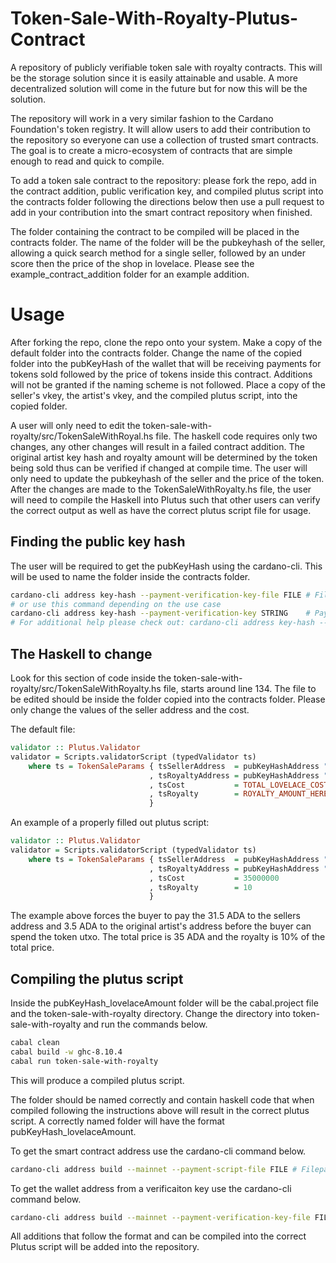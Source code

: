 # Token-Sale-With-Royalty-Plutus-Contract

A repository of publicly verifiable token sale with royalty contracts. This will be the storage solution since it is easily attainable and usable. A more decentralized solution will come in the future but for now this will be the solution.

The repository will work in a very similar fashion to the Cardano Foundation's token registry. It will allow users to add their contribution to the repository so everyone can use a collection of trusted smart contracts. The goal is to create a micro-ecosystem of contracts that are simple enough to read and quick to compile.

To add a token sale contract to the repository: please fork the repo, add in the contract addition, public verification key, and compiled plutus script into the contracts folder following the directions below then use a pull request to add in your contribution into the smart contract repository when finished.

The folder containing the contract to be compiled will be placed in the contracts folder. The name of the folder will be the pubkeyhash of the seller, allowing a quick search method for a single seller, followed by an under score then the price of the shop in lovelace. Please see the example_contract_addition folder for an example addition.

# Usage

After forking the repo, clone the repo onto your system. Make a copy of the default folder into the contracts folder. Change the name of the copied folder into the pubKeyHash of the wallet that will be receiving payments for tokens sold followed by the price of tokens inside this contract. Additions will not be granted if the naming scheme is not followed. Place a copy of the seller's vkey, the artist's vkey, and the compiled plutus script, into the copied folder.

A user will only need to edit the token-sale-with-royalty/src/TokenSaleWithRoyal.hs file. The haskell code requires only two changes, any other changes will result in a failed contract addition. The original artist key hash and royalty amount will be determined by the token being sold thus can be verified if changed at compile time. The user will only need to update the pubkeyhash of the seller and the price of the token. After the changes are made to the TokenSaleWithRoyalty.hs file, the user will need to compile the Haskell into Plutus such that other users can verify the correct output as well as have the correct plutus script file for usage.

## Finding the public key hash

The user will be required to get the pubKeyHash using the cardano-cli. This will be used to name the folder inside the contracts folder.

```bash
cardano-cli address key-hash --payment-verification-key-file FILE # Filepath of the payment verification key.
# or use this command depending on the use case
cardano-cli address key-hash --payment-verification-key STRING    # Payment verification key (Bech32-encoded)
# For additional help please check out: cardano-cli address key-hash --help
```

## The Haskell to change

Look for this section of code inside the token-sale-with-royalty/src/TokenSaleWithRoyalty.hs file, starts around line 134. The file to be edited should be inside the folder copied into the contracts folder. Please only change the values of the seller address and the cost.

The default file:

```hs
validator :: Plutus.Validator
validator = Scripts.validatorScript (typedValidator ts)
    where ts = TokenSaleParams { tsSellerAddress  = pubKeyHashAddress "SELLER_PUB_KEY_HASH_HERE" -- update to new seller
                               , tsRoyaltyAddress = pubKeyHashAddress "ARTIST_PUB_KEY_HASH_HERE" -- get original artist
                               , tsCost           = TOTAL_LOVELACE_COST_HERE                     -- Token Cost
                               , tsRoyalty        = ROYALTY_AMOUNT_HERE                          -- royalty  = 1 / % of returns
                               }
```                               

An example of a properly filled out plutus script:

```hs
validator :: Plutus.Validator
validator = Scripts.validatorScript (typedValidator ts)
    where ts = TokenSaleParams { tsSellerAddress  = pubKeyHashAddress "d3fb616e18dcb9476f5167ab60b14a6954a14e0ad650cfa864d05d41" -- update to new seller
                               , tsRoyaltyAddress = pubKeyHashAddress "a26dbea4b3297aafb28c59772a4ef2964ebffb3375b5de313947e6c8" -- get original artist
                               , tsCost           = 35000000                                                                     -- Token Cost
                               , tsRoyalty        = 10                                                                           -- royalty  = 1 / % of returns
                               }
```
The example above forces the buyer to pay the 31.5 ADA to the sellers address and 3.5 ADA to the original artist's address before the buyer can spend the token utxo. The total price is 35 ADA and the royalty is 10% of the total price.

## Compiling the plutus script

Inside the pubKeyHash_lovelaceAmount folder will be the cabal.project file and the token-sale-with-royalty directory. Change the directory into token-sale-with-royalty and run the commands below.

```bash
cabal clean
cabal build -w ghc-8.10.4
cabal run token-sale-with-royalty
```

This will produce a compiled plutus script.

The folder should be named correctly and contain haskell code that when compiled following the instructions above will result in the correct plutus script. A correctly named folder will have the format pubKeyHash_lovelaceAmount.

To get the smart contract address use the cardano-cli command below.

```bash
cardano-cli address build --mainnet --payment-script-file FILE # Filepath of the plutus script.
```

To get the wallet address from a verificaiton key use the cardano-cli command below.

```bash
cardano-cli address build --mainnet --payment-verification-key-file FILE # Filepath of the plutus script.
```

All additions that follow the format and can be compiled into the correct Plutus script will be added into the repository.
